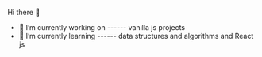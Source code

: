 Hi there 👋


- 🔭 I’m currently working on ------    vanilla js projects
- 🌱 I’m currently learning   ------    data structures and algorithms and React js
                                    


<!--
**abhisheks-12/abhisheks-12** is a ✨ _special_ ✨ repository because its `README.md` (this file) appears on your GitHub profile.


